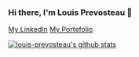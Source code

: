 ### Hi there, I'm Louis Prevosteau 👋

[My LinkedIn](https://www.linkedin.com/in/louis-prevosteau)
[My Portefolio](https://louis-prevosteau.github.io/)

[![louis-prevosteau's github stats](https://github-readme-stats.vercel.app/api?username=louis-prevosteau&show_icons=true&theme=dark)](https://github.com/louis-prevosteau)

<!--
**louis-prevosteau/louis-prevosteau** is a ✨ _special_ ✨ repository because its `README.md` (this file) appears on your GitHub profile.

Here are some ideas to get you started:

- 🔭 I’m currently working on ...
- 🌱 I’m currently learning ...
- 👯 I’m looking to collaborate on ...
- 🤔 I’m looking for help with ...
- 💬 Ask me about ...
- 📫 How to reach me: ...
- 😄 Pronouns: ...
- ⚡ Fun fact: ...
-->
